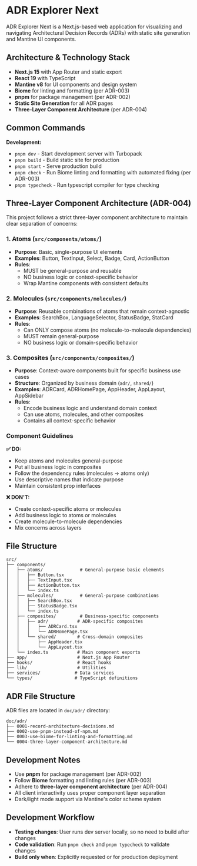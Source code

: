 # ADR Explorer Next

ADR Explorer Next is a Next.js-based web application for visualizing and navigating Architectural Decision Records (ADRs) with static site generation and Mantine UI components.

## Architecture & Technology Stack

- **Next.js 15** with App Router and static export
- **React 19** with TypeScript
- **Mantine v8** for UI components and design system
- **Biome** for linting and formatting (per ADR-003)
- **pnpm** for package management (per ADR-002)
- **Static Site Generation** for all ADR pages
- **Three-Layer Component Architecture** (per ADR-004)

## Common Commands

**Development:**

- `pnpm dev` - Start development server with Turbopack
- `pnpm build` - Build static site for production
- `pnpm start` - Serve production build
- `pnpm check` - Run Biome linting and formatting with automated fixing (per ADR-003)
- `pnpm typecheck` - Run typescript compiler for type checking

## Three-Layer Component Architecture (ADR-004)

This project follows a strict three-layer component architecture to maintain clear separation of concerns:

### 1. **Atoms** (`src/components/atoms/`)
- **Purpose**: Basic, single-purpose UI elements
- **Examples**: Button, TextInput, Select, Badge, Card, ActionButton
- **Rules**: 
  - MUST be general-purpose and reusable
  - NO business logic or context-specific behavior
  - Wrap Mantine components with consistent defaults

### 2. **Molecules** (`src/components/molecules/`)
- **Purpose**: Reusable combinations of atoms that remain context-agnostic
- **Examples**: SearchBox, LanguageSelector, StatusBadge, StatCard
- **Rules**:
  - Can ONLY compose atoms (no molecule-to-molecule dependencies)
  - MUST remain general-purpose
  - NO business logic or domain-specific behavior

### 3. **Composites** (`src/components/composites/`)
- **Purpose**: Context-aware components built for specific business use cases
- **Structure**: Organized by business domain (`adr/`, `shared/`)
- **Examples**: ADRCard, ADRHomePage, AppHeader, AppLayout, AppSidebar
- **Rules**:
  - Encode business logic and understand domain context
  - Can use atoms, molecules, and other composites
  - Contains all context-specific behavior

### Component Guidelines

**✅ DO:**
- Keep atoms and molecules general-purpose
- Put all business logic in composites
- Follow the dependency rules (molecules → atoms only)
- Use descriptive names that indicate purpose
- Maintain consistent prop interfaces

**❌ DON'T:**
- Create context-specific atoms or molecules
- Add business logic to atoms or molecules
- Create molecule-to-molecule dependencies
- Mix concerns across layers

## File Structure

```
src/
├── components/
│   ├── atoms/              # General-purpose basic elements
│   │   ├── Button.tsx
│   │   ├── TextInput.tsx
│   │   ├── ActionButton.tsx
│   │   └── index.ts
│   ├── molecules/          # General-purpose combinations
│   │   ├── SearchBox.tsx
│   │   ├── StatusBadge.tsx
│   │   └── index.ts
│   ├── composites/         # Business-specific components
│   │   ├── adr/           # ADR-specific composites
│   │   │   ├── ADRCard.tsx
│   │   │   └── ADRHomePage.tsx
│   │   └── shared/        # Cross-domain composites
│   │       ├── AppHeader.tsx
│   │       └── AppLayout.tsx
│   └── index.ts           # Main component exports
├── app/                   # Next.js App Router
├── hooks/                 # React hooks
├── lib/                   # Utilities
├── services/             # Data services
└── types/                # TypeScript definitions
```

## ADR File Structure

ADR files are located in `doc/adr/` directory:

```
doc/adr/
├── 0001-record-architecture-decisions.md
├── 0002-use-pnpm-instead-of-npm.md
├── 0003-use-biome-for-linting-and-formatting.md
└── 0004-three-layer-component-architecture.md
```

## Development Notes

- Use **pnpm** for package management (per ADR-002)
- Follow **Biome** formatting and linting rules (per ADR-003)
- Adhere to **three-layer component architecture** (per ADR-004)
- All client interactivity uses proper component layer separation
- Dark/light mode support via Mantine's color scheme system

## Development Workflow

- **Testing changes**: User runs dev server locally, so no need to build after changes
- **Code validation**: Run `pnpm check` and `pnpm typecheck` to validate changes
- **Build only when**: Explicitly requested or for production deployment
